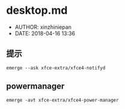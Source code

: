 #  desktop.md
 - AUTHOR: xinzhiniepan
 - DATE: 2018-04-16 13:36

## 提示
```
emerge --ask xfce-extra/xfce4-notifyd
```

## powermanager
```
emerge -avt xfce-extra/xfce4-power-manager
```


